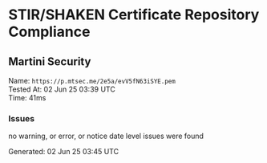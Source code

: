 # STIR/SHAKEN Certificate Repository Compliance

## Martini Security

Name: `https://p.mtsec.me/2e5a/evV5fN63iSYE.pem`\
Tested At: 02 Jun 25 03:39 UTC\
Time: 41ms

### Issues

no warning, or error, or notice date level issues were found

Generated: 02 Jun 25 03:45 UTC
